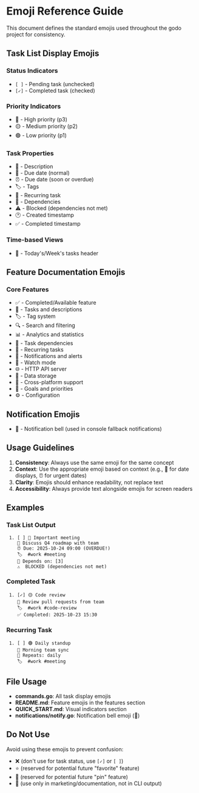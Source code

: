 # Emoji Reference Guide

This document defines the standard emojis used throughout the godo project for consistency.

## Task List Display Emojis

### Status Indicators

- `[ ]` - Pending task (unchecked)
- `[✓]` - Completed task (checked)

### Priority Indicators

- 🔴 - High priority (p3)
- 🟡 - Medium priority (p2)
- 🟢 - Low priority (p1)

### Task Properties

- 📝 - Description
- 📅 - Due date (normal)
- ⏰ - Due date (soon or overdue)
- 🏷️ - Tags
- 🔄 - Recurring task
- 🔗 - Dependencies
- ⚠️ - Blocked (dependencies not met)
- 🕐 - Created timestamp
- ✅ - Completed timestamp

### Time-based Views

- 📅 - Today's/Week's tasks header

## Feature Documentation Emojis

### Core Features

- ✅ - Completed/Available feature
- 📝 - Tasks and descriptions
- 🏷️ - Tag system
- 🔍 - Search and filtering
- 📊 - Analytics and statistics
- 🔗 - Task dependencies
- 🔄 - Recurring tasks
- 🔔 - Notifications and alerts
- 👀 - Watch mode
- 🌐 - HTTP API server
- 💾 - Data storage
- 🔀 - Cross-platform support
- 🎯 - Goals and priorities
- ⚙️ - Configuration

## Notification Emojis

- 🔔 - Notification bell (used in console fallback notifications)

## Usage Guidelines

1. **Consistency**: Always use the same emoji for the same concept
2. **Context**: Use the appropriate emoji based on context (e.g., 📅 for date displays, ⏰ for urgent dates)
3. **Clarity**: Emojis should enhance readability, not replace text
4. **Accessibility**: Always provide text alongside emojis for screen readers

## Examples

### Task List Output

```
 1. [ ] 🔴 Important meeting
    📝 Discuss Q4 roadmap with team
    ⏰ Due: 2025-10-24 09:00 (OVERDUE!)
    🏷️  #work #meeting
    🔗 Depends on: [3]
    ⚠️  BLOCKED (dependencies not met)
```

### Completed Task

```
 1. [✓] 🟡 Code review
    📝 Review pull requests from team
    🏷️  #work #code-review
    ✅ Completed: 2025-10-23 15:30
```

### Recurring Task

```
 1. [ ] 🟢 Daily standup
    📝 Morning team sync
    🔄 Repeats: daily
    🏷️  #work #meeting
```

## File Usage

- **commands.go**: All task display emojis
- **README.md**: Feature emojis in the features section
- **QUICK_START.md**: Visual indicators section
- **notifications/notify.go**: Notification bell emoji (🔔)

## Do Not Use

Avoid using these emojis to prevent confusion:

- ❌ (don't use for task status, use `[✓]` or `[ ]`)
- ⭐ (reserved for potential future "favorite" feature)
- 📌 (reserved for potential future "pin" feature)
- 🚀 (use only in marketing/documentation, not in CLI output)
